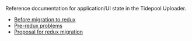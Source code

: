 Reference documentation for application/UI state in the Tidepool Uploader.

- [Before migration to redux](preredux/README.md)
- [Pre-redux problems](preredux/Problems.md)
- [Proposal for redux migration](redux/README.md)